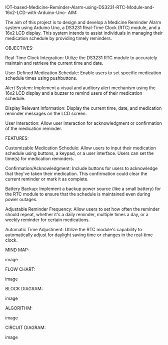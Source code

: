 IOT-based-Medicine-Reminder-Alarm-using-DS3231-RTC-Module-and-16x2-LCD-with-Arduino-Uno-
AIM:

The aim of this project is to design and develop a Medicine Reminder Alarm system using Arduino Uno, a DS3231 Real-Time Clock (RTC) module, and a 16x2 LCD display. This system intends to assist individuals in managing their medication schedule by providing timely reminders.

OBJECTIVES:

Real-Time Clock Integration: Utilize the DS3231 RTC module to accurately maintain and retrieve the current time and date.

User-Defined Medication Schedule: Enable users to set specific medication schedule times using pushbuttons.

Alert System: Implement a visual and auditory alert mechanism using the 16x2 LCD display and a buzzer to remind users of their medication schedule.

Display Relevant Information: Display the current time, date, and medication reminder messages on the LCD screen.

User Interaction: Allow user interaction for acknowledgment or confirmation of the medication reminder.

FEATURES:

Customizable Medication Schedule: Allow users to input their medication schedule using buttons, a keypad, or a user interface. Users can set the time(s) for medication reminders.

Confirmation/Acknowledgment: Include buttons for users to acknowledge that they've taken their medication. This confirmation could clear the current reminder or mark it as complete.

Battery Backup: Implement a backup power source (like a small battery) for the RTC module to ensure that the schedule is maintained even during power outages.

Adjustable Reminder Frequency: Allow users to set how often the reminder should repeat, whether it's a daily reminder, multiple times a day, or a weekly reminder for certain medications.

Automatic Time Adjustment: Utilize the RTC module's capability to automatically adjust for daylight saving time or changes in the real-time clock.

MIND MAP:

image

FLOW CHART:

image

BLOCK DIAGRAM:

image

ALGORITHM:

image

CIRCUIT DIAGRAM:

image


